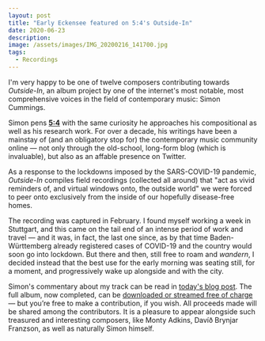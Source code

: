 ```yaml
---
layout: post
title: "Early Eckensee featured on 5:4's Outside-In"
date: 2020-06-23
description: 
image: /assets/images/IMG_20200216_141700.jpg
tags: 
  - Recordings
---
```

I'm very happy to be one of twelve composers contributing towards _Outside-In_, an album project by one of the internet's most notable, most comprehensive voices in the field of contemporary music: Simon Cummings.

Simon pens [__5:4__](http://5against4.com/) with the same curiosity he approaches his compositional as well as his research work. For over a decade, his writings have been a mainstay of (and an obligatory stop for) the contemporary music community online — not only through the old-school, long-form blog (which is invaluable), but also as an affable presence on Twitter.

As a response to the lockdowns imposed by the SARS-COVID-19 pandemic, _Outside-In_ compiles field recordings (collected all around) that "act as vivid reminders of, and virtual windows onto, the outside world" we were forced to peer onto exclusively from the inside of our hopefully disease-free homes.

The recording was captured in February. I found myself working a week in Stuttgart, and this came on the tail end of an intense period of work and travel — and it was, in fact, the last one since, as by that time Baden-Württemberg already registered cases of COVID-19 and the country would soon go into lockdown. But there and then, still free to roam and _wandern_, I decided instead that the best use for the early morning was seating still, for a moment, and progressively wake up alongside and with the city.

Simon's commentary about my track can be read in [today's blog post](http://5against4.com/2020/06/23/outside-in-luis-salgueiro/). The full album, now completed, can be [downloaded or streamed free of charge](https://5against4.bandcamp.com/album/outside-in) — but you’re free to make a contribution, if you wish. All proceeds made will be shared among the contributors. It is a pleasure to appear alongside such treasured and interesting composers, like Monty Adkins, Davíð Brynjar Franzson, as well as naturally Simon himself.
